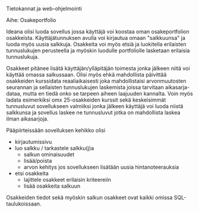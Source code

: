 Tietokannat ja web-ohjelmointi

Aihe: Osakeportfolio

Ideana olisi luoda sovellus jossa käyttäjä voi koostaa oman osakeportfolion osakkeista. Käyttäjätunnuksen avulla voi kirjautua omaan
"salkkuunsa" ja luoda myös uusia salkkuja. Osakkeita voi myös etsiä ja luokitella erilaisten tunnuslukujen perusteella ja myöskin
luodulle portfoliolle lasketaan erilaisia tunnuslukuja. 

Osakkeet pitänee lisätä käyttäjän/ylläpitäjän toimesta jonka jälkeen niitä voi käyttää omassa salkussaan. Olisi myös ehkä mahdollista 
päivittää osakkeiden kurssidata reaaliaikaisesti joka mahdollistaisi arvonmuutosten seurannan ja sellaisten tunnuslukujen laskemista joissa tarvitaan aikasarja-dataa,
mutta en tiedä onko se tarpeen aiheen laajuuden kannalta. Voin myös ladata esimerkiksi omx 25-osakkeiden kurssit sekä keskeisimmät tunnusluvut
sovellukseen valmiiksi jonka jälkeen käyttäjä voi luoda niistä salkkunsa ja sovellus laskee ne tunnusluvut jotka on mahdollista laskea ilman aikasarjoja.

Pääpiirteissään sovelluksen kehikko olisi 
- kirjautumissivu
- luo salkku / tarkastele salkku(j)a
   - salkun ominaisuudet
   - lisää/poista
   - arvon kehitys jos sovellukseen lisätään uusia hintanoteerauksia
- etsi osakkeita 
  - lajittele osakkeet erilaisin kriteereiin
  - lisää osakkeita salkuun

Osakkeiden tiedot sekä myöskin salkun osakkeet ovat kaikki omissa SQL-taulukoissaan.
